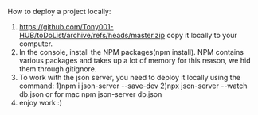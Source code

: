How to deploy a project locally:
1) https://github.com/Tony001-HUB/toDoList/archive/refs/heads/master.zip copy it locally to your computer.
2) In the console, install the NPM packages(npm install). NPM contains various packages and takes up a lot of memory for this reason, we hid them through gitignore.
3) To work with the json server, you need to deploy it locally using the command: 1)npm i json-server --save-dev  2)npx json-server --watch db.json or for mac npm json-server db.json
4) enjoy work :)
